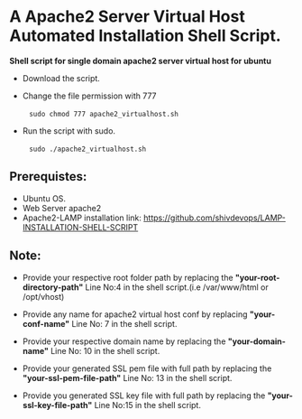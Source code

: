 # A Apache2 Server Virtual Host Automated Installation Shell Script.

 **Shell script for single domain apache2 server virtual host for ubuntu**
 
 * Download the script.
 
 * Change the file permission with 777 
   
    ` ` ` sudo chmod 777 apache2_virtualhost.sh ` ` `

 * Run the script with sudo.  

     ` ` ` sudo ./apache2_virtualhost.sh ` ` `


## Prerequistes:

* Ubuntu OS.
* Web Server apache2
* Apache2-LAMP installation link: https://github.com/shivdevops/LAMP-INSTALLATION-SHELL-SCRIPT

## Note:

* Provide your respective root folder path by replacing the **"your-root-directory-path"** Line No:4 in the shell script.(i.e /var/www/html or /opt/vhost)

* Provide any name for apache2 virtual host conf by replacing **"your-conf-name"** Line No: 7 in the shell script.

* Provide your respective domain name by replacing the **"your-domain-name"** Line No: 10 in the shell script.

* Provide your generated SSL pem file with full path by replacing the **"your-ssl-pem-file-path"**  Line No: 13 in the shell script.

* Provide you generated SSL key file with full path by replacing the **"your-ssl-key-file-path"** Line No:15 in the shell script.
